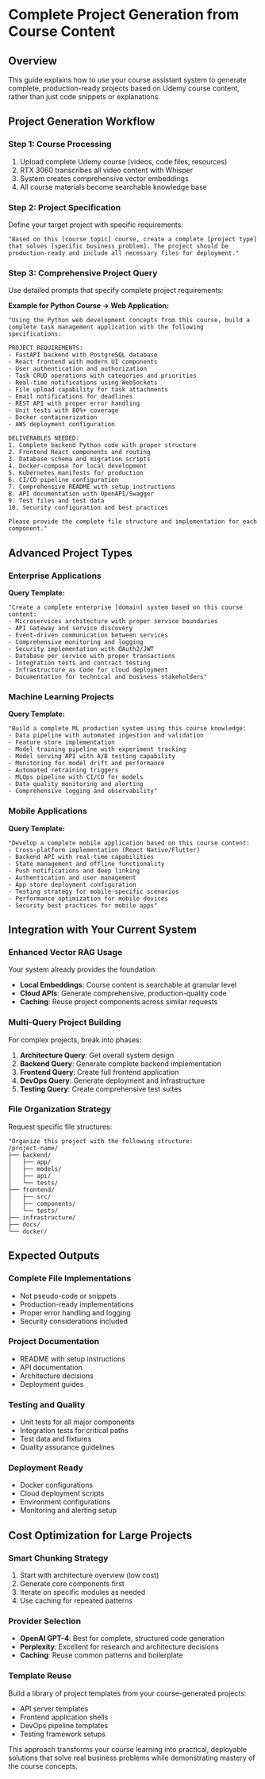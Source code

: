 # Complete Project Generation from Course Content

## Overview

This guide explains how to use your course assistant system to generate complete, production-ready projects based on Udemy course content, rather than just code snippets or explanations.

## Project Generation Workflow

### Step 1: Course Processing
1. Upload complete Udemy course (videos, code files, resources)
2. RTX 3060 transcribes all video content with Whisper
3. System creates comprehensive vector embeddings
4. All course materials become searchable knowledge base

### Step 2: Project Specification
Define your target project with specific requirements:

```
"Based on this [course topic] course, create a complete [project type] that solves [specific business problem]. The project should be production-ready and include all necessary files for deployment."
```

### Step 3: Comprehensive Project Query
Use detailed prompts that specify complete project requirements:

**Example for Python Course → Web Application:**
```
"Using the Python web development concepts from this course, build a complete task management application with the following specifications:

PROJECT REQUIREMENTS:
- FastAPI backend with PostgreSQL database
- React frontend with modern UI components
- User authentication and authorization
- Task CRUD operations with categories and priorities
- Real-time notifications using WebSockets
- File upload capability for task attachments
- Email notifications for deadlines
- REST API with proper error handling
- Unit tests with 80%+ coverage
- Docker containerization
- AWS deployment configuration

DELIVERABLES NEEDED:
1. Complete backend Python code with proper structure
2. Frontend React components and routing
3. Database schema and migration scripts
4. Docker-compose for local development
5. Kubernetes manifests for production
6. CI/CD pipeline configuration
7. Comprehensive README with setup instructions
8. API documentation with OpenAPI/Swagger
9. Test files and test data
10. Security configuration and best practices

Please provide the complete file structure and implementation for each component."
```

## Advanced Project Types

### Enterprise Applications
**Query Template:**
```
"Create a complete enterprise [domain] system based on this course content:
- Microservices architecture with proper service boundaries
- API Gateway and service discovery
- Event-driven communication between services
- Comprehensive monitoring and logging
- Security implementation with OAuth2/JWT
- Database per service with proper transactions
- Integration tests and contract testing
- Infrastructure as Code for cloud deployment
- Documentation for technical and business stakeholders"
```

### Machine Learning Projects
**Query Template:**
```
"Build a complete ML production system using this course knowledge:
- Data pipeline with automated ingestion and validation
- Feature store implementation
- Model training pipeline with experiment tracking
- Model serving API with A/B testing capability
- Monitoring for model drift and performance
- Automated retraining triggers
- MLOps pipeline with CI/CD for models
- Data quality monitoring and alerting
- Comprehensive logging and observability"
```

### Mobile Applications
**Query Template:**
```
"Develop a complete mobile application based on this course content:
- Cross-platform implementation (React Native/Flutter)
- Backend API with real-time capabilities
- State management and offline functionality
- Push notifications and deep linking
- Authentication and user management
- App store deployment configuration
- Testing strategy for mobile-specific scenarios
- Performance optimization for mobile devices
- Security best practices for mobile apps"
```

## Integration with Your Current System

### Enhanced Vector RAG Usage
Your system already provides the foundation:
- **Local Embeddings**: Course content is searchable at granular level
- **Cloud APIs**: Generate comprehensive, production-quality code
- **Caching**: Reuse project components across similar requests

### Multi-Query Project Building
For complex projects, break into phases:

1. **Architecture Query**: Get overall system design
2. **Backend Query**: Generate complete backend implementation  
3. **Frontend Query**: Create full frontend application
4. **DevOps Query**: Generate deployment and infrastructure
5. **Testing Query**: Create comprehensive test suites

### File Organization Strategy
Request specific file structures:
```
"Organize this project with the following structure:
/project-name/
├── backend/
│   ├── app/
│   ├── models/
│   ├── api/
│   └── tests/
├── frontend/
│   ├── src/
│   ├── components/
│   └── tests/
├── infrastructure/
├── docs/
└── docker/
```

## Expected Outputs

### Complete File Implementations
- Not pseudo-code or snippets
- Production-ready implementations
- Proper error handling and logging
- Security considerations included

### Project Documentation
- README with setup instructions
- API documentation
- Architecture decisions
- Deployment guides

### Testing and Quality
- Unit tests for all major components
- Integration tests for critical paths
- Test data and fixtures
- Quality assurance guidelines

### Deployment Ready
- Docker configurations
- Cloud deployment scripts
- Environment configurations
- Monitoring and alerting setup

## Cost Optimization for Large Projects

### Smart Chunking Strategy
1. Start with architecture overview (low cost)
2. Generate core components first
3. Iterate on specific modules as needed
4. Use caching for repeated patterns

### Provider Selection
- **OpenAI GPT-4**: Best for complete, structured code generation
- **Perplexity**: Excellent for research and architecture decisions
- **Caching**: Reuse common patterns and boilerplate

### Template Reuse
Build a library of project templates from your course-generated projects:
- API server templates
- Frontend application shells
- DevOps pipeline templates
- Testing framework setups

This approach transforms your course learning into practical, deployable solutions that solve real business problems while demonstrating mastery of the course concepts.